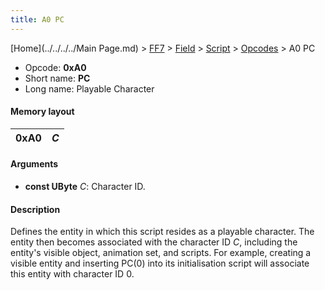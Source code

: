 ```yaml
---
title: A0 PC
---
```


[Home](../../../../Main Page.md) > [FF7](../../../../FF7.md) > [Field](../../../Field.md) > [Script](../../Script.md) > [Opcodes](../Opcodes.md) > A0 PC

-   Opcode: **0xA0**
-   Short name: **PC**
-   Long name: Playable Character

#### Memory layout

| 0xA0 | *C* |
|------|-----|

#### Arguments

-   **const UByte** *C*: Character ID.

#### Description

Defines the entity in which this script resides as a playable character. The entity then becomes associated with the character ID *C*, including the entity's visible object, animation set, and scripts. For example, creating a visible entity and inserting PC(0) into its initialisation script will associate this entity with character ID 0.
